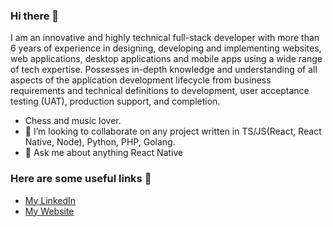 ### Hi there 👋
I am an innovative and highly technical full-stack developer with more than 6 years of experience in designing, developing and implementing websites, web applications, desktop applications and mobile apps using a wide range of tech expertise. Possesses in-depth knowledge and understanding of all aspects of the application development lifecycle from business requirements and technical definitions to development, user acceptance testing (UAT), production support, and completion.

- Chess and music lover.
- 👯 I’m looking to collaborate on any project written in TS/JS(React, React Native, Node), Python, PHP, Golang.
- 💬 Ask me about anything React Native

### Here are some useful links 🎉
- [My LinkedIn](https://linkedIn.com/in/emmanuel-atawodi)
- [My Website](https://mrfibs.dev)

